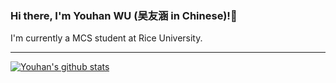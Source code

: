 ### Hi there, I'm Youhan WU (吴友涵 in Chinese)!👋

I'm currently a MCS student at Rice University.

---

[![Youhan's github stats](https://github-readme-stats.vercel.app/api?username=zooltd&theme=material-palenight&count_private=true&hide=contribs)](https://github.com/anuraghazra/github-readme-stats)

<!--
**zooltd/zooltd** is a ✨ _special_ ✨ repository because its `README.md` (this file) appears on your GitHub profile.

Here are some ideas to get you started:

- 🔭 I’m currently working on ...
- 🌱 I’m currently learning ...
- 👯 I’m looking to collaborate on ...
- 🤔 I’m looking for help with ...
- 💬 Ask me about ...
- 📫 How to reach me: ...
- 😄 Pronouns: ...
- ⚡ Fun fact: ...
-->
